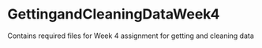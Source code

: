 # GettingandCleaningDataWeek4
Contains required files for Week 4 assignment for getting and cleaning data
